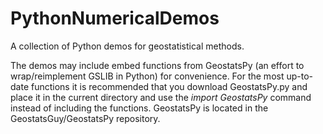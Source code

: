 # PythonNumericalDemos
A collection of Python demos for geostatistical methods.

The demos may include embed functions from GeostatsPy (an effort to wrap/reimplement GSLIB in Python) for convenience.  For the most up-to-date functions it is recommended that you download GeostatsPy.py and place it in the current directory and use the *import GeostatsPy* command instead of including the functions.  GeostatsPy is located in the GeostatsGuy/GeostatsPy repository. 
